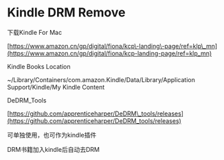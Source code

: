 # Kindle DRM Remove

下载Kindle For Mac

[https://www.amazon.cn/gp/digital/fiona/kcp\-landing\-page/ref=klp\_mn](https://www.amazon.cn/gp/digital/fiona/kcp-landing-page/ref=klp_mn)

Kindle Books Location

~/Library/Containers/com.amazon.Kindle/Data/Library/Application Support/Kindle/My Kindle Content

DeDRM\_Tools

[https://github.com/apprenticeharper/DeDRM\_tools/releases](https://github.com/apprenticeharper/DeDRM_tools/releases)

可单独使用，也可作为kindle插件

DRM书籍加入kindle后自动去DRM
